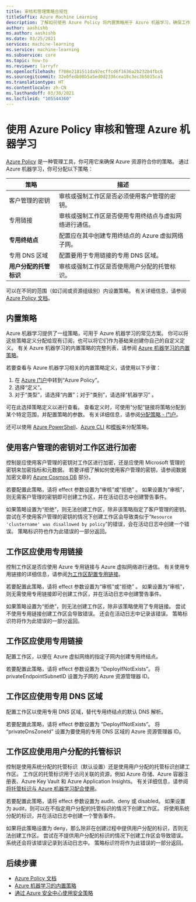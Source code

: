 ```yaml
---
title: 审核和管理策略合规性
titleSuffix: Azure Machine Learning
description: 了解如何使用 Azure Policy 将内置策略用于 Azure 机器学习，确保工作区符合要求。
author: aashishb
ms.author: aashishb
ms.date: 03/25/2021
services: machine-learning
ms.service: machine-learning
ms.subservice: core
ms.topic: how-to
ms.reviewer: larryfr
ms.openlocfilehash: f708e2181511da97ecffcd6f1636a2b232b4fbc6
ms.sourcegitcommit: 32e0fedb80b5a5ed0d2336cea18c3ec3b5015ca1
ms.translationtype: HT
ms.contentlocale: zh-CN
ms.lasthandoff: 03/30/2021
ms.locfileid: "105544360"
---
```

# <a name="audit-and-manage-azure-machine-learning-using-azure-policy"></a>使用 Azure Policy 审核和管理 Azure 机器学习

[Azure Policy](../governance/policy/index.yml) 是一种管理工具，你可用它来确保 Azure 资源符合你的策略。 通过 Azure 机器学习，你可分配以下策略：

| 策略 | 描述 |
| ----- | ----- |
| 客户管理的密钥 | 审核或强制工作区是否必须使用客户管理的密钥。 |
| 专用链接 | 审核或强制工作区是否使用专用终结点与虚拟网络进行通信。 |
| **专用终结点** | 配置应在其中创建专用终结点的 Azure 虚拟网络子网。 |
| 专用 DNS 区域 | 配置要用于专用链接的专用 DNS 区域。 |
| **用户分配的托管标识** | 审核或强制工作区是否使用用户分配的托管标识。 |

可以在不同的范围（如订阅或资源组级别）内设置策略。 有关详细信息，请参阅 [Azure Policy 文档](../governance/policy/overview.md)。

## <a name="built-in-policies"></a>内置策略

Azure 机器学习提供了一组策略，可用于 Azure 机器学习的常见方案。 你可以将这些策略定义分配给现有订阅，也可以将它们作为基础来创建你自己的自定义定义。 有关 Azure 机器学习的内置策略的完整列表，请参阅 [Azure 机器学习的内置策略](../governance/policy/samples/built-in-policies.md#machine-learning)。

若要查看与 Azure 机器学习相关的内置策略定义，请使用以下步骤：

1. 在 [Azure 门户](https://portal.azure.com)中转到“Azure Policy”。
1. 选择“定义”。
1. 对于“类型”，请选择“内置”；对于“类别”，请选择“机器学习” 。

可在此选择策略定义以进行查看。 查看定义时，可使用“分配”链接将策略分配到某个特定范围，并配置策略的参数。 有关详细信息，请参阅[分配策略 - 门户](../governance/policy/assign-policy-portal.md)。

还可以使用 [Azure PowerShell](../governance/policy/assign-policy-powershell.md)、[Azure CLI](../governance/policy/assign-policy-azurecli.md) 和[模板](../governance/policy/assign-policy-template.md)来分配策略。

## <a name="workspace-encryption-with-customer-managed-key"></a>使用客户管理的密钥对工作区进行加密

控制是应使用客户管理的密钥对工作区进行加密，还是应使用 Microsoft 管理的密钥来加密指标和元数据。 若要详细了解如何使用客户管理的密钥，请参阅数据加密文章的 [Azure Cosmos DB](concept-data-encryption.md#azure-cosmos-db) 部分。

若要配置此策略，请将 effect 参数设置为“审核”或“拒绝” 。 如果设置为“审核”，则无需客户管理的密钥即可创建工作区，并在活动日志中创建警告事件。

如果策略设置为“拒绝”，则无法创建工作区，除非该策略指定了客户管理的密钥。 尝试在不使用客户管理的密钥的情况下创建工作区会导致类似于“`Resource 'clustername' was disallowed by policy`”的错误，会在活动日志中创建一个错误。 策略标识符也作为此错误的一部分返回。

## <a name="workspace-should-use-private-link"></a>工作区应使用专用链接

控制工作区是否应使用 Azure 专用链接与 Azure 虚拟网络进行通信。 有关使用专用链接的详细信息，请参阅[为工作区配置专用链接](how-to-configure-private-link.md)。

若要配置此策略，请将 effect 参数设置为“审核”或“拒绝” 。 如果设置为“审核”，则无需使用专用链接即可创建工作区，并在活动日志中创建警告事件。

如果策略设置为“拒绝”，则无法创建工作区，除非该策略使用了专用链接。 尝试不使用专用链接创建工作区会导致错误。 还会在活动日志中记录该错误。 策略标识符将作为此错误的一部分返回。

## <a name="workspace-should-use-private-endpoint"></a>工作区应使用专用链接

配置工作区，以便在 Azure 虚拟网络的指定子网内创建专用终结点。

若要配置此策略，请将 effect 参数设置为 “DeployIfNotExists”。 将 privateEndpointSubnetID 设置为子网的 Azure 资源管理器 ID。
## <a name="workspace-should-use-private-dns-zones"></a>工作区应使用专用 DNS 区域

配置工作区以使用专用 DNS 区域，替代专用终结点的默认 DNS 解析。

若要配置此策略，请将 effect 参数设置为 “DeployIfNotExists”。 将 “privateDnsZoneId” 设置为要使用的专用 DNS 区域的 Azure 资源管理器 ID。 

## <a name="workspace-should-use-user-assigned-managed-identity"></a>工作区应使用用户分配的托管标识

控制是使用系统分配的托管标识（默认设置）还是使用用户分配的托管标识创建工作区。 工作区的托管标识用于访问关联的资源，例如 Azure 存储、Azure 容器注册表、Azure Key Vault 和 Azure Application Insights。 有关详细信息，请参阅[将托管标识与 Azure 机器学习配合使用](how-to-use-managed-identities.md)。

若要配置此策略，请将 effect 参数设置为 audit、deny 或 disabled。 如果设置为 audit，则可以在不指定用户分配的托管标识的情况下创建工作区。 将使用系统分配的标识，并在活动日志中创建一个警告事件。

如果将此策略设置为 deny，那么除非在创建过程中提供用户分配的标识，否则无法创建工作区。 尝试在不提供用户分配的标识的情况下创建工作区会导致错误。 系统还会将该错误记录到活动日志中。 策略标识符将作为此错误的一部分返回。

## <a name="next-steps"></a>后续步骤

* [Azure Policy 文档](../governance/policy/overview.md)
* [Azure 机器学习的内置策略](policy-reference.md)
* [通过 Azure 安全中心使用安全策略](../security-center/tutorial-security-policy.md)